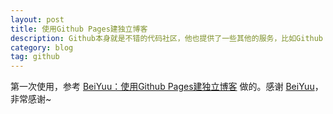 ```yaml
---
layout: post
title: 使用Github Pages建独立博客
description: Github本身就是不错的代码社区，他也提供了一些其他的服务，比如Github Pages，使用它可以很方便的建立自己的独立博客，并且免费。
category: blog
tag: github
---
```


第一次使用，参考
[BeiYuu：使用Github Pages建独立博客](http://beiyuu.com/github-pages/ "http://beiyuu.com/github-pages/")
做的。感谢 [BeiYuu](http://beiyuu.com "http://beiyuu.com")，非常感谢~
